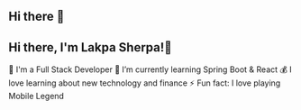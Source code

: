## Hi there 👋
## Hi there, I'm Lakpa Sherpa!👋
🔭 I'm a Full Stack Developer
🌱 I’m currently learning Spring Boot & React
💰 I love learning about new technology and finance
⚡ Fun fact: I love playing Mobile Legend

<!--
**LakpaSherpa123/LakpaSherpa123** is a ✨ _special_ ✨ repository because its `README.md` (this file) appears on your GitHub profile.

Here are some ideas to get you started:

- 🔭 I’m currently working on ...
- 🌱 I’m currently learning ...
- 👯 I’m looking to collaborate on ...
- 🤔 I’m looking for help with ...
- 💬 Ask me about ...
- 📫 How to reach me: ...
- 😄 Pronouns: ...
- ⚡ Fun fact: ...
-->

